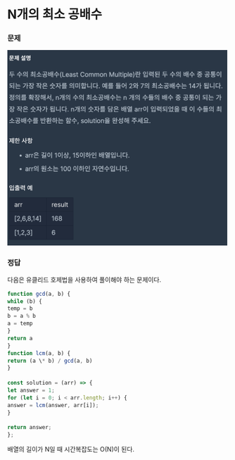 # N개의 최소 공배수

### 문제

<img src="./img/스크린샷 2023-12-27 오후 11.32.51.png" width="500">

### 정답

다음은 유클리드 호제법을 사용하여 풀이해야 하는 문제이다.

```js
function gcd(a, b) {
while (b) {
temp = b
b = a % b
a = temp
}
return a
}
function lcm(a, b) {
return (a \* b) / gcd(a, b)
}

const solution = (arr) => {
let answer = 1;
for (let i = 0; i < arr.length; i++) {
answer = lcm(answer, arr[i]);
}

return answer;
};
```

배열의 길이가 N일 때 시간복잡도는 O(N)이 된다.
